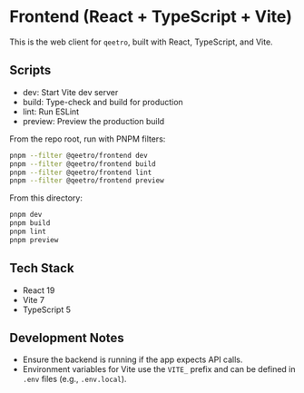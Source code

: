 # Frontend (React + TypeScript + Vite)

This is the web client for `qeetro`, built with React, TypeScript, and Vite.

## Scripts

- dev: Start Vite dev server
- build: Type-check and build for production
- lint: Run ESLint
- preview: Preview the production build

From the repo root, run with PNPM filters:

```bash
pnpm --filter @qeetro/frontend dev
pnpm --filter @qeetro/frontend build
pnpm --filter @qeetro/frontend lint
pnpm --filter @qeetro/frontend preview
```

From this directory:

```bash
pnpm dev
pnpm build
pnpm lint
pnpm preview
```

## Tech Stack

- React 19
- Vite 7
- TypeScript 5

## Development Notes

- Ensure the backend is running if the app expects API calls.
- Environment variables for Vite use the `VITE_` prefix and can be defined in `.env` files (e.g., `.env.local`).
